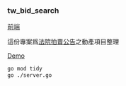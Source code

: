### tw_bid_search
[前端](https://github.com/dddong3/tw_bid_search_frontend.git)

這份專案爲[法院拍賣公告](https://aomp109.judicial.gov.tw/judbp/wkw/WHD1A02.htm)之動產項目整理

[Demo](https://auction.dong3.me)

```bash
go mod tidy
go ./server.go
```